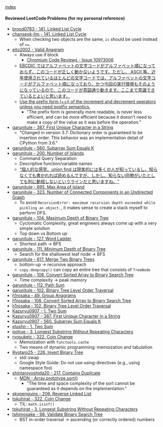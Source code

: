 [index](index.html)

#### Reviewed LeetCode Problems (for my personal reference)

- [brood0783 - 141. Linked List Cycle](https://github.com/brood0783/arai60/pull/2)
- [chanseok-lim - 141. Linked List Cycle](https://github.com/chanseok-lim/arai60/pull/10)
	- When checking two objects are the same, `is` should be used instead of `==`.
- [eito2002 - Valid Anagram](https://github.com/eito2002/LeetCode/pull/2)
	- Always use if block
		- [Chromium Code Reviews - Issue 10973006](https://chromiumcodereview.appspot.com/10973006/diff/1/content/browser/fileapi/fileapi_message_filter.cc)
	- [EBCDIC ではアルファベットの文字コードがアルファベット順になっておらず、このコードが正しく動かないようです。ただし、 ASCII 等、近年使用されているほとんどの文字コードでは、アルファベットの文字コードがアルファベット順になっており、かつ今回の実行環境もそのようになっているので、このコードが意図通り動きます。ここまで意識できているとよいと思います。](https://github.com/eito2002/LeetCode/pull/2#discussion_r2232818790)
	- [Use the prefix form (++i) of the increment and decrement operators unless you need postfix semantics.](https://google.github.io/styleguide/cppguide.html#Preincrement_and_Predecrement)
		- "The prefix form is generally more readable, is never less efficient, and can be more efficient because it doesn't need to make a copy of the value as it was before the operation."
- [garunitule - 387. First Unique Character in a String](https://github.com/garunitule/coding_practice/pull/15)
	- "Changed in version 3.7: Dictionary order is guaranteed to be insertion order. This behavior was an implementation detail of CPython from 3.6."
- [garunitule - 560. Subarray Sum Equals K](https://github.com/garunitule/coding_practice/pull/16)
- [garunitule - 200. Number of Islands](https://github.com/garunitule/coding_practice/pull/17)
	- Command Query Separation
	- Descriptive function/variable names
	- ["個人的な感覚、union find は現実的には多くの人が知っているし、知らなくても書かれれば読めるんですが、しかし、知らない同僚がいたとしても別に動揺しないというラインだと思いますね。"](https://github.com/garunitule/coding_practice/pull/17#discussion_r2170301165)
- [garunitule - 695. Max Area of Island](https://github.com/garunitule/coding_practice/pull/18)
- [garunitule - 323. Number of Connected Components in an Undirected Graph](https://github.com/garunitule/coding_practice/pull/19)
	- To avoid `RecursionError: maximum recursion depth exceeded while pickling an object.`, it makes sense to create a stack myself to perform DFS.
- [garunitule - 104. Maximum Depth of Binary Tree](https://github.com/garunitule/coding_practice/pull/21)
	- Cyclomatic Complexity, great engineers always come up with a very simple solution
	- Top down vs Bottom up
- [garunitule - 127. Word Ladder](https://github.com/garunitule/coding_practice/pull/20)
	- Shortest path -> BFS
- [garunitule - 111. Minimum Depth of Binary Tree](https://github.com/garunitule/coding_practice/pull/22)
	- Search for the shallowest leaf node -> BFS
- [garunitule - 617. Merge Two Binary Trees](https://github.com/garunitule/coding_practice/pull/23)
	- bottom-up -> recursive approach
	- `copy.deepcopy()` can copy an entire tree that consists of `TreeNode`
- [garunitule - 108. Convert Sorted Array to Binary Search Tree](https://github.com/garunitule/coding_practice/pull/24)
	- Time complexity -> peak memory
- [garunitule - 112. Path Sum](https://github.com/garunitule/coding_practice/pull/25)
- [garunitule - 102. Binary Tree Level Order Traversal](https://github.com/garunitule/coding_practice/pull/26)
- [h1rosaka - 49. Group Anagrams](https://github.com/h1rosaka/arai60/pull/16)
- [h1rosaka - 108. Convert Sorted Array to Binary Search Tree](https://github.com/h1rosaka/arai60/pull/27)
- [h1rosaka - 102. Binary Tree Level Order Traversal](https://github.com/h1rosaka/arai60/pull/29)
- [Kazuryu0907 - 1. Two Sum](https://github.com/Kazuryu0907/LeetCode_Arai60/pull/1)
- [Kazuryu0907 - 387. First Unique Character in a String](https://github.com/Kazuryu0907/LeetCode_Arai60/pull/2)
- [Kazuryu0907 - 560. Subarray Sum Equals K](https://github.com/Kazuryu0907/LeetCode_Arai60/pull/4)
- [plushn - 1. Two Sum](https://github.com/plushn/SWE-Arai60/pull/11)
- [potrue - 3. Longest Substring Without Repeating Characters](https://github.com/potrue/leetcode/pull/48)
- [ryosuketc - 322. Coin Change](https://github.com/ryosuketc/leetcode_arai60/pull/53)
	- Memoization with `functools.cache`
	- Two means of dynamic programming: memoization and tabulation
- [Ryotaro25 - 226. Invert Binary Tree](https://github.com/Ryotaro25/leetcode_first60/pull/71)
	- std::swap
	- Google Style Guide: Do not use using-directives (e.g., using namespace foo)
- [shintaroyoshida20 - 217. Contains Duplicate](https://github.com/shintaroyoshida20/leetcode/pull/32)
	- [MDN - Array.prototype.sort()](https://developer.mozilla.org/en-US/docs/Web/JavaScript/Reference/Global_Objects/Array/sort)
		- "The time and space complexity of the sort cannot be guaranteed as it depends on the implementation."
- [skypenguins - 206. Reverse Linked List](https://github.com/skypenguins/coding-practice/pull/19)
- [tokuhirat - 322. Coin Change](https://github.com/tokuhirat/LeetCode/pull/40)
	- TIL: `math.isinf()`
- [tokuhirat - 3. Longest Substring Without Repeating Characters](https://github.com/tokuhirat/LeetCode/pull/48)
- [tshimosake - 98. Validate Binary Search Tree](https://github.com/tshimosake/arai60/pull/18)
	- BST in-order traversal -> ascending (or correctly ordered) numbers
